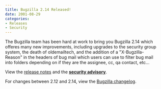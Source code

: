 ```yaml
---
title: Bugzilla 2.14 Released!
date: 2001-08-29
categories:
- Releases
- Security
---
```

The Bugzilla team has been hard at work to bring you Bugzilla 2.14 which offeres many new improvements, including upgrades to the security group system, the death of oldemailtech, and the addition of a "X-Bugzilla-Reason" in the headers of bug mail which users can use to filter bug mail into folders depending on if they are the assignee, cc, qa contact, etc...

View the [release notes](/releases/2.14/) and the **[security advisory](/security/2.14/)**.

For changes between 2.12 and 2.14, view the [Bugzilla changelog](https://github.com/bugzilla/bugzilla/compare/2.14).
